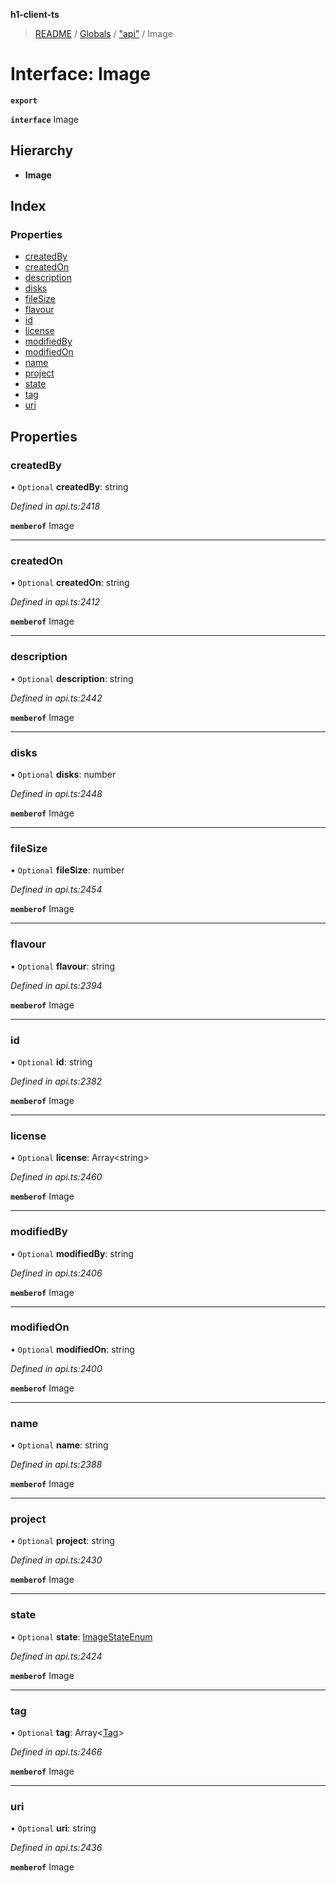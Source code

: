 **h1-client-ts**

> [README](../README.md) / [Globals](../globals.md) / ["api"](../modules/_api_.md) / Image

# Interface: Image

**`export`** 

**`interface`** Image

## Hierarchy

* **Image**

## Index

### Properties

* [createdBy](_api_.image.md#createdby)
* [createdOn](_api_.image.md#createdon)
* [description](_api_.image.md#description)
* [disks](_api_.image.md#disks)
* [fileSize](_api_.image.md#filesize)
* [flavour](_api_.image.md#flavour)
* [id](_api_.image.md#id)
* [license](_api_.image.md#license)
* [modifiedBy](_api_.image.md#modifiedby)
* [modifiedOn](_api_.image.md#modifiedon)
* [name](_api_.image.md#name)
* [project](_api_.image.md#project)
* [state](_api_.image.md#state)
* [tag](_api_.image.md#tag)
* [uri](_api_.image.md#uri)

## Properties

### createdBy

• `Optional` **createdBy**: string

*Defined in api.ts:2418*

**`memberof`** Image

___

### createdOn

• `Optional` **createdOn**: string

*Defined in api.ts:2412*

**`memberof`** Image

___

### description

• `Optional` **description**: string

*Defined in api.ts:2442*

**`memberof`** Image

___

### disks

• `Optional` **disks**: number

*Defined in api.ts:2448*

**`memberof`** Image

___

### fileSize

• `Optional` **fileSize**: number

*Defined in api.ts:2454*

**`memberof`** Image

___

### flavour

• `Optional` **flavour**: string

*Defined in api.ts:2394*

**`memberof`** Image

___

### id

• `Optional` **id**: string

*Defined in api.ts:2382*

**`memberof`** Image

___

### license

• `Optional` **license**: Array\<string>

*Defined in api.ts:2460*

**`memberof`** Image

___

### modifiedBy

• `Optional` **modifiedBy**: string

*Defined in api.ts:2406*

**`memberof`** Image

___

### modifiedOn

• `Optional` **modifiedOn**: string

*Defined in api.ts:2400*

**`memberof`** Image

___

### name

• `Optional` **name**: string

*Defined in api.ts:2388*

**`memberof`** Image

___

### project

• `Optional` **project**: string

*Defined in api.ts:2430*

**`memberof`** Image

___

### state

• `Optional` **state**: [ImageStateEnum](../enums/_api_.imagestateenum.md)

*Defined in api.ts:2424*

**`memberof`** Image

___

### tag

• `Optional` **tag**: Array\<[Tag](_api_.tag.md)>

*Defined in api.ts:2466*

**`memberof`** Image

___

### uri

• `Optional` **uri**: string

*Defined in api.ts:2436*

**`memberof`** Image

